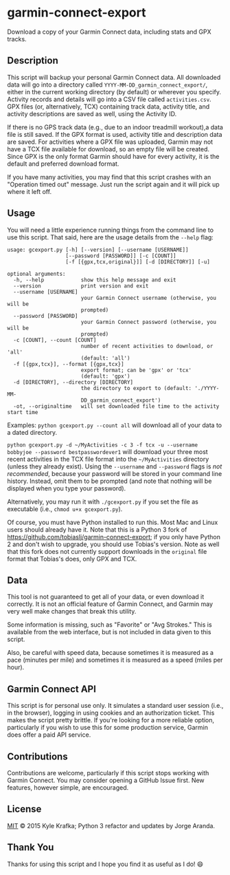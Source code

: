 garmin-connect-export
=====================

Download a copy of your Garmin Connect data, including stats and GPX tracks.

Description
-----------
This script will backup your personal Garmin Connect data.
All downloaded data will go into a directory called `YYYY-MM-DD_garmin_connect_export/`,
either in the current working directory (by default) or wherever you specify.
Activity records and details will go into a CSV file called `activities.csv`.
GPX files (or, alternatively, TCX) containing track data, activity title,
and activity descriptions are saved as well, using the Activity ID.

If there is no GPS track data (e.g., due to an indoor treadmill workout),a data file is still saved.
If the GPX format is used, activity title and description data are saved.
For activities where a GPX file was uploaded, Garmin may not have a TCX file available for download,
so an empty file will be created.
Since GPX is the only format Garmin should have for every activity, it is the default and preferred download format.

If you have many activities, you may find that this script crashes with an "Operation timed out" message.
Just run the script again and it will pick up where it left off.

Usage
-----
You will need a little experience running things from the command line to use this script.
That said, here are the usage details from the `--help` flag:

```
usage: gcexport.py [-h] [--version] [--username [USERNAME]]
                   [--password [PASSWORD]] [-c [COUNT]]
                   [-f [{gpx,tcx,original}]] [-d [DIRECTORY]] [-u]

optional arguments:
  -h, --help            show this help message and exit
  --version             print version and exit
  --username [USERNAME]
                        your Garmin Connect username (otherwise, you will be
                        prompted)
  --password [PASSWORD]
                        your Garmin Connect password (otherwise, you will be
                        prompted)
  -c [COUNT], --count [COUNT]
                        number of recent activities to download, or 'all'
                        (default: 'all')
  -f [{gpx,tcx}], --format [{gpx,tcx}]
                        export format; can be 'gpx' or 'tcx'
                        (default: 'gpx')
  -d [DIRECTORY], --directory [DIRECTORY]
                        the directory to export to (default: './YYYY-MM-
                        DD_garmin_connect_export')
  -ot, --originaltime   will set downloaded file time to the activity start time
```

Examples:
`python gcexport.py --count all` will download all of your data to a dated directory.

`python gcexport.py -d ~/MyActivities -c 3 -f tcx -u --username bobbyjoe --password bestpasswordever1`
will download your three most recent activities in the TCX file format into the `~/MyActivities` directory
(unless they already exist).
Using the `--username` and `--password` flags is *not recommended*,
because your password will be stored in your command line history.
Instead, omit them to be prompted (and note that nothing will be displayed when you type your password).

Alternatively, you may run it with `./gcexport.py` if you set the file as executable (i.e., `chmod u+x gcexport.py`).

Of course, you must have Python installed to run this.
Most Mac and Linux users should already have it.
Note that this is a Python 3 fork of https://github.com/tobiaslj/garmin-connect-export;
if you only have Python 2 and don't wish to upgrade, you should use Tobias's version.
Note as well that this fork does not currently support downloads in the `original` file format that Tobias's does,
only GPX and TCX.


Data
----
This tool is not guaranteed to get all of your data, or even download it correctly.
It is not an official feature of Garmin Connect, and Garmin may very well make changes that break this utility.

Some information is missing, such as "Favorite" or "Avg Strokes."
This is available from the web interface, but is not included in data given to this script.

Also, be careful with speed data, because sometimes it is measured as a pace (minutes per mile)
and sometimes it is measured as a speed (miles per hour).

Garmin Connect API
------------------
This script is for personal use only. It simulates a standard user session (i.e., in the browser),
logging in using cookies and an authorization ticket.
This makes the script pretty brittle.
If you're looking for a more reliable option,
particularly if you wish to use this for some production service,
Garmin does offer a paid API service.

Contributions
-------------
Contributions are welcome, particularly if this script stops working with Garmin Connect.
You may consider opening a GitHub Issue first.
New features, however simple, are encouraged.

License
-------
[MIT](https://github.com/kjkjava/garmin-connect-export/blob/master/LICENSE) &copy; 2015 Kyle Krafka;
Python 3 refactor and updates by Jorge Aranda.

Thank You
---------
Thanks for using this script and I hope you find it as useful as I do! :smile:
